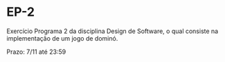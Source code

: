 # EP-2
Exercício Programa 2 da disciplina Design de Software, o qual consiste na implementação de um jogo de dominó.

Prazo: 7/11 até 23:59
